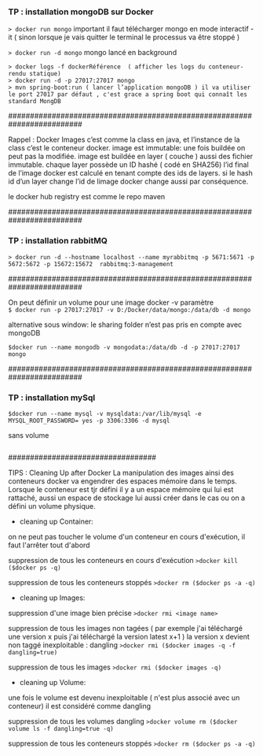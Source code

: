 ### TP : installation mongoDB sur Docker

```> docker run mongo```
important il faut télécharger mongo en mode interactif -it ( sinon lorsque je vais quitter le terminal le processus va être stoppé ) 

```> docker run -d mongo```
mongo lancé en background

```
> docker logs -f dockerRéférence  ( afficher les logs du conteneur- rendu statique)
> docker run -d -p 27017:27017 mongo
> mvn spring-boot:run ( lancer l’application mongoDB ) il va utiliser le port 27017 par défaut , c'est grace a spring boot qui connaît les standard MongDB 
```
#########################################################################

Rappel : Docker Images
c’est comme la class en java, et l’instance de la class c’est le conteneur docker.
image est immutable: une fois buildée on peut pas la modifiée.
image est buildée en layer ( couche ) aussi des fichier immutable.
chaque layer possède un ID hashé ( codé en SHA256)
l’id final de l’image docker est calculé en tenant compte des ids de layers.
si le hash id d’un layer change l’id de limage docker change aussi par conséquence.

le docker hub registry est comme le repo maven 
								   
#########################################################################
### TP : installation rabbitMQ
```
> docker run -d --hostname localhost --name myrabbitmq -p 5671:5671 -p 5672:5672 -p 15672:15672  rabbitmq:3-management
```
#########################################################################

On peut définir un volume pour une image docker -v paramètre	
```$ docker run -p 27017:27017 -v D:/Docker/data/mongo:/data/db -d mongo```

alternative sous window: le sharing folder n’est pas pris en compte avec mongoDB
```$docker volume create --name=mongodata 
$docker run --name mongodb -v mongodata:/data/db -d -p 27017:27017 mongo
```			   
#########################################################################
### TP : installation mySql
```$docker volume create --name=mysqldata 
$docker run --name mysql -v mysqldata:/var/lib/mysql -e MYSQL_ROOT_PASSWORD= yes -p 3306:3306 -d mysql
```
sans volume
```$docker run --name mysql -e MYSQL_ROOT_PASSWORD=yes -p 3306:3306 -d mysql
```
##################################

TIPS : Cleaning Up after Docker
La manipulation des images ainsi des conteneurs docker va engendrer des espaces mémoire dans le temps.
Lorsque le conteneur est tjr défini il y a un espace mémoire qui lui est rattaché, aussi un espace de stockage lui aussi créer dans le cas ou on a défini un volume physique.

* cleaning up Container:

on ne peut pas toucher le volume d'un conteneur en cours d'exécution, il faut l'arrêter tout d'abord  

suppression de tous les conteneurs en cours d'exécution
```>docker kill ($docker ps -q)```

suppression de tous les conteneurs stoppés
```>docker rm ($docker ps -a -q)```


* cleaning up Images:

suppression d'une image bien précise 
```>docker rmi <image name>```

suppression de tous les images non tagées ( par exemple j'ai téléchargé une version x
puis j'ai téléchargé la version latest x+1 ) la version x devient non taggé 
inexploitable : dangling
```>docker rmi ($docker images -q -f dangling=true)```

suppression de tous les images
```>docker rmi ($docker images -q)```

* cleaning up Volume:

une fois le volume est devenu inexploitable ( n'est plus associé avec un conteneur)
il est considéré comme dangling   

suppression de tous les volumes dangling
```>docker volume rm ($docker volume ls -f dangling=true -q)```

suppression de tous les conteneurs stoppés
```>docker rm ($docker ps -a -q)```
